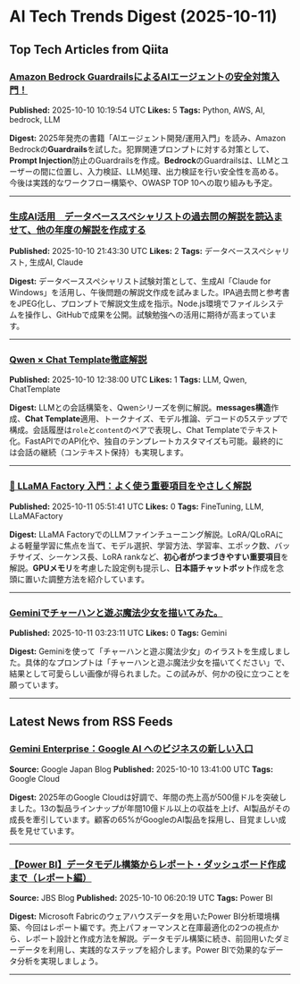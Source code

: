 # AI Tech Trends Digest (2025-10-11)


## Top Tech Articles from Qiita


### [Amazon Bedrock GuardrailsによるAIエージェントの安全対策入門！](https://qiita.com/eno49conan/items/e4ca8be64afb984c5a68)
**Published:** 2025-10-10 10:19:54 UTC
**Likes:** 5
**Tags:** Python, AWS, AI, bedrock, LLM

**Digest:**
2025年発売の書籍「AIエージェント開発/運用入門」を読み、Amazon Bedrockの**Guardrails**を試した。犯罪関連プロンプトに対する対策として、**Prompt Injection**防止のGuardrailsを作成。**Bedrock**のGuardrailsは、LLMとユーザーの間に位置し、入力検証、LLM処理、出力検証を行い安全性を高める。今後は実践的なワークフロー構築や、OWASP TOP 10への取り組みも予定。

---

### [生成AI活用　データベーススペシャリストの過去問の解説を読込ませて、他の年度の解説を作成する](https://qiita.com/RYA234/items/4101ab27d285cf902f80)
**Published:** 2025-10-10 21:43:30 UTC
**Likes:** 2
**Tags:** データベーススペシャリスト, 生成AI, Claude

**Digest:**
データベーススペシャリスト試験対策として、生成AI「Claude for Windows」を活用し、午後問題の解説文作成を試みました。IPA過去問と参考書をJPEG化し、プロンプトで解説文生成を指示。Node.js環境でファイルシステムを操作し、GitHubで成果を公開。試験勉強への活用に期待が高まっています。

---

### [Qwen × Chat Template徹底解説](https://qiita.com/softbase/items/cdb5087005cf92ffd6ab)
**Published:** 2025-10-10 12:38:00 UTC
**Likes:** 1
**Tags:** LLM, Qwen, ChatTemplate

**Digest:**
LLMとの会話構築を、Qwenシリーズを例に解説。**messages構造**作成、**Chat Template**適用、トークナイズ、モデル推論、デコードの5ステップで構成。会話履歴は`role`と`content`のペアで表現し、Chat Templateでテキスト化。FastAPIでのAPI化や、独自のテンプレートカスタマイズも可能。最終的には会話の継続（コンテキスト保持）も実現します。

---

### [🦙 LLaMA Factory 入門：よく使う重要項目をやさしく解説](https://qiita.com/softbase/items/b6227587a072ae577d5f)
**Published:** 2025-10-11 05:51:41 UTC
**Likes:** 0
**Tags:** FineTuning, LLM, LLaMAFactory

**Digest:**
LLaMA FactoryでのLLMファインチューニング解説。LoRA/QLoRAによる軽量学習に焦点を当て、モデル選択、学習方法、学習率、エポック数、バッチサイズ、シーケンス長、LoRA rankなど、**初心者がつまづきやすい重要項目**を解説。**GPUメモリ**を考慮した設定例も提示し、**日本語チャットボット**作成を念頭に置いた調整方法を紹介しています。

---

### [Geminiでチャーハンと遊ぶ魔法少女を描いてみた。](https://qiita.com/nori-channel/items/45c87a69da0235ca64b1)
**Published:** 2025-10-11 03:23:11 UTC
**Likes:** 0
**Tags:** Gemini

**Digest:**
Geminiを使って「チャーハンと遊ぶ魔法少女」のイラストを生成しました。具体的なプロンプトは「チャーハンと遊ぶ魔法少女を描いてください」で、結果として可愛らしい画像が得られました。この試みが、何かの役に立つことを願っています。

---

## Latest News from RSS Feeds


### [Gemini Enterprise：Google AI へのビジネスの新しい入口](https://blog.google/intl/ja-jp/company-news/technology/gemini-enterprisegoogle-ai/)
**Source:** Google Japan Blog
**Published:** 2025-10-10 13:41:00 UTC
**Tags:** Google Cloud

**Digest:**
2025年のGoogle Cloudは好調で、年間の売上高が500億ドルを突破しました。13の製品ラインナップが年間10億ドル以上の収益を上げ、AI製品がその成長を牽引しています。顧客の65%がGoogleのAI製品を採用し、目覚ましい成長を見せています。

---

### [【Power BI】データモデル構築からレポート・ダッシュボード作成まで（レポート編）](https://blog.jbs.co.jp/entry/2025/10/10/152019)
**Source:** JBS Blog
**Published:** 2025-10-10 06:20:19 UTC
**Tags:** Power BI

**Digest:**
Microsoft Fabricのウェアハウスデータを用いたPower BI分析環境構築、今回はレポート編です。売上パフォーマンスと在庫最適化の2つの視点から、レポート設計と作成方法を解説。データモデル構築に続き、前回用いたダミーデータを利用し、実践的なステップを紹介します。Power BIで効果的なデータ分析を実現しましょう。

---